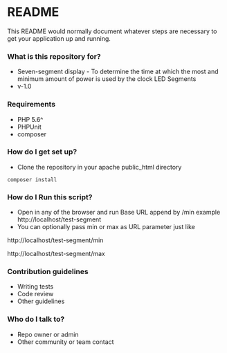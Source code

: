 # README #

This README would normally document whatever steps are necessary to get your application up and running.

### What is this repository for? ###

* Seven-segment display - To determine the time at which the most and minimum amount of power is used by the clock LED Segments
* v-1.0


### Requirements ####
* PHP 5.6^
* PHPUnit 
* composer

### How do I get set up? ###

* Clone the repository in your apache public_html directory 
```
composer install
```

### How do I Run this script? ###
* Open in any of the browser and run Base URL append by  /min  example http://localhost/test-segment
* You can optionally pass min or max as URL parameter just like 

http://localhost/test-segment/min

http://localhost/test-segment/max

### Contribution guidelines ###

* Writing tests
* Code review
* Other guidelines

### Who do I talk to? ###

* Repo owner or admin
* Other community or team contact
